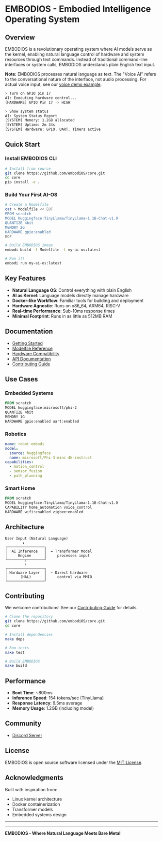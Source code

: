 # EMBODIOS - Embodied Intelligence Operating System

## Overview

EMBODIOS is a revolutionary operating system where AI models serve as the kernel, enabling natural language control of hardware and system resources through text commands. Instead of traditional command-line interfaces or system calls, EMBODIOS understands plain English text input.

**Note:** EMBODIOS processes natural language as text. The "Voice AI" refers to the conversational nature of the interface, not audio processing. For actual voice input, see our [voice demo example](docs/voice-demo.md).

```bash
> Turn on GPIO pin 17
AI: Executing hardware control...
[HARDWARE] GPIO Pin 17 -> HIGH

> Show system status
AI: System Status Report
[SYSTEM] Memory: 1.2GB allocated
[SYSTEM] Uptime: 2m 34s
[SYSTEM] Hardware: GPIO, UART, Timers active
```

## Quick Start

### Install EMBODIOS CLI

```bash
# Install from source
git clone https://github.com/embodiOS/core.git
cd core
pip install -e .
```

### Build Your First AI-OS

```bash
# Create a Modelfile
cat > Modelfile << EOF
FROM scratch
MODEL huggingface:TinyLlama/TinyLlama-1.1B-Chat-v1.0
QUANTIZE 4bit
MEMORY 2G
HARDWARE gpio:enabled
EOF

# Build EMBODIOS image
embodi build -f Modelfile -t my-ai-os:latest

# Run it!
embodi run my-ai-os:latest
```

## Key Features

- **Natural Language OS**: Control everything with plain English
- **AI as Kernel**: Language models directly manage hardware
- **Docker-like Workflow**: Familiar tools for building and deployment
- **Hardware Agnostic**: Runs on x86_64, ARM64, RISC-V
- **Real-time Performance**: Sub-10ms response times
- **Minimal Footprint**: Runs in as little as 512MB RAM

## Documentation

- [Getting Started](docs/getting-started.md)
- [Modelfile Reference](docs/modelfile-reference.md)
- [Hardware Compatibility](docs/hardware.md)
- [API Documentation](docs/api.md)
- [Contributing Guide](CONTRIBUTING.md)

## Use Cases

### Embedded Systems
```dockerfile
FROM scratch
MODEL huggingface:microsoft/phi-2
QUANTIZE 4bit
MEMORY 1G
HARDWARE gpio:enabled uart:enabled
```

### Robotics
```yaml
name: robot-embodi
model:
  source: huggingface
  name: microsoft/Phi-3-mini-4k-instruct
capabilities:
  - motion_control
  - sensor_fusion
  - path_planning
```

### Smart Home
```dockerfile
FROM scratch
MODEL huggingface:TinyLlama/TinyLlama-1.1B-Chat-v1.0
CAPABILITY home_automation voice_control
HARDWARE wifi:enabled zigbee:enabled
```

## Architecture

```
User Input (Natural Language)
        ↓
┌─────────────────┐
│  AI Inference   │  ← Transformer Model
│     Engine      │     processes input
└────────┬────────┘
         ↓
┌─────────────────┐
│ Hardware Layer  │  ← Direct hardware
│      (HAL)      │     control via MMIO
└─────────────────┘
```

## Contributing

We welcome contributions! See our [Contributing Guide](CONTRIBUTING.md) for details.

```bash
# Clone the repository
git clone https://github.com/embodiOS/core.git
cd core

# Install dependencies
make deps

# Run tests
make test

# Build EMBODIOS
make build
```

## Performance

- **Boot Time**: ~800ms
- **Inference Speed**: 154 tokens/sec (TinyLlama)
- **Response Latency**: 6.5ms average
- **Memory Usage**: 1.2GB (including model)

## Community

- [Discord Server](https://discord.gg/xRsYfcdP)

## License

EMBODIOS is open source software licensed under the [MIT License](LICENSE).

## Acknowledgments

Built with inspiration from:
- Linux kernel architecture
- Docker containerization
- Transformer models
- Embedded systems design

---

---

**EMBODIOS - Where Natural Language Meets Bare Metal**